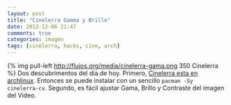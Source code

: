 ```yaml
---
layout: post
title: "Cinelerra Gamma y Brillo"
date: 2012-12-06 21:47
comments: true
categories: imagen
tags: [cinelerra, hacks, cine, arch]
---
```

{% img pull-left http://flujos.org/media/cinelerra-gama.png 350 Cinelerra %}
Dos descubrimentos del día de hoy. Primero, [Cinelerra esta en archlinux](https://www.archlinux.org/packages/community/i686/cinelerra-cv/). Entonces se puede instalar con un sencillo ```pacman -Sy cinelerra-cv```. Segundo, es fácil ajustar Gama, Brillo y Contraste del imagen del Video.

